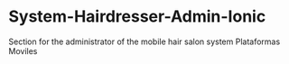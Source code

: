 # System-Hairdresser-Admin-Ionic
Section for the administrator of the mobile hair salon system Plataformas Moviles
